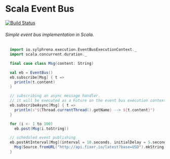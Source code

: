 Scala Event Bus
===========

[![Build Status](https://travis-ci.org/hipjim/scala-event-bus.svg?branch=master)](https://travis-ci.org/hipjim/scala-event-bus)

###### *Simple event bus implementation in Scala.*

```scala
  import io.sylphrena.execution.EventBusExecutionContext._
  import scala.concurrent.duration._

  final case class Msg(content: String)

  val eb = EventBus()
  eb.subscribe[Msg] { t =>
    println(t.content)
  }

  // subscribing an async message handler.
  // it will be executed as a Future on the event bus execution context
  eb.subscribeAsync[Msg] { t =>
    println(s"${Thread.currentThread().getName} --> ${t.content}")
  }

  for (i <- 1 to 100)
    eb.post(Msg(i.toString))

  // scheduled event publishing
  eb.postAtInterval[Msg](interval = 10.seconds, initialDelay = 5.seconds) {
    Msg(Source.fromURL("http://api.fixer.io/latest?base=USD").mkString)
  }
```

